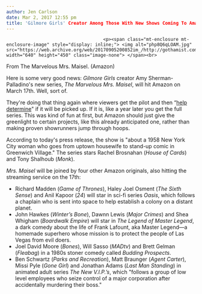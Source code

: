 ```yaml
---
author: Jen Carlson
date: Mar 2, 2017 12:55 pm
title: 'Gilmore Girls' Creator Among Those With New Shows Coming To Amazon
---
```


	
										<p><span class="mt-enclosure mt-enclosure-image" style="display: inline;"> <img alt="php8Q6qLOAM.jpg" src="https://web.archive.org/web/20170905200852im_/http://gothamist.com/attachments/arts_jen/php8Q6qLOAM.jpg" width="640" height="450" class="image-none"> </span><br>
<span class="photo_caption">From The Marvelous Mrs. Maisel. (Amazon)</span></p>

<p>Here is some very good news: <em>Gilmore Girls</em> creator Amy Sherman-Palladino&apos;s new series, <em>The Marvelous Mrs. Maisel</em>, will hit Amazon on March 17th. Well, sort of. </p>

<p>They&apos;re doing that thing again where viewers get the pilot and then &#x201C;<a href="https://web.archive.org/web/20170905200852/https://www.amazon.com/Amazon-Pilot-Season/b?ie=UTF8&amp;node=9940930011">help determine</a>&quot; if it will be picked up. If it is, like a year later you get the full series. This was kind of fun at first, but Amazon should just give the greenlight to certain projects, like this already anticipated one, rather than making proven showrunners jump through hoops. </p>

<p>According to today&apos;s press release, the show is &quot;about a 1958 New York City woman who goes from uptown housewife to stand-up comic in Greenwich Village.&quot; The series stars Rachel Brosnahan (<em>House of Cards</em>) and Tony Shalhoub (<em>Monk</em>).</p>

<p><em>Mrs. Maisel</em> will be joined by four other Amazon originals, also hitting the streaming service on the 17th: </p>

<ul><li>Richard Madden (<em>Game of Thrones</em>), Haley Joel Osment (<em>The Sixth Sense</em>) and Anil Kapoor (<em>24</em>) will star in sci-fi series <em>Oasis</em>, which follows a chaplain who is sent into space to help establish a colony on a distant planet.
</li><li>John Hawkes (<em>Winter&#x2019;s Bone</em>), Dawnn Lewis (<em>Major Crimes</em>) and Shea Whigham (<em>Boardwalk Empire</em>) will star in <em>The Legend of Master Legend</em>, a dark comedy about the life of Frank Lafount, aka Master Legend&#x2014;a homemade superhero whose mission is to protect the people of Las Vegas from evil doers.
</li><li>Joel David Moore (<em>Bones</em>), Will Sasso (<em>MADtv</em>) and Brett Gelman (<em>Fleabag</em>) in a 1980s stoner comedy called <em>Budding Prospects</em>.
</li><li>Ben Schwartz (<em>Parks and Recreation</em>), Matt Braunger (<em>Agent Carter</em>), Missi Pyle (<em>Gone Girl</em>) and Jonathan Adams (<em>Last Man Standing</em>) in animated adult series <em>The New V.I.P.&#x2019;s</em>, which &quot;follows a group of low level employees who seize control of a major corporation after accidentally murdering their boss.&quot;</li></ul>					
										
									
				